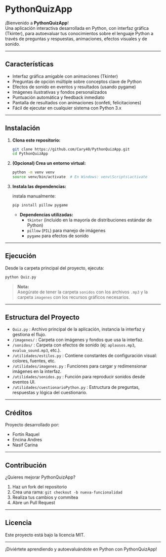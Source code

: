 # PythonQuizApp

¡Bienvenido a **PythonQuizApp**!  
Una aplicación interactiva desarrollada en Python, con interfaz gráfica (Tkinter), para autoevaluar tus conocimientos sobre el lenguaje Python a través de preguntas y respuestas, animaciones, efectos visuales y de sonido.

---

## Características

- Interfaz gráfica amigable con animaciones (Tkinter)
- Preguntas de opción múltiple sobre conceptos clave de Python
- Efectos de sonido en eventos y resultados (usando pygame)
- Imágenes ilustrativas y fondos personalizados
- Puntuación automática y feedback inmediato
- Pantalla de resultados con animaciones (confeti, felicitaciones)
- Fácil de ejecutar en cualquier sistema con Python 3.x

---

## Instalación

1. **Clona este repositorio:**
   ```bash
   git clone https://github.com/Cary40/PythonQuizApp.git
   cd PythonQuizApp
   ```

2. **(Opcional) Crea un entorno virtual:**
   ```bash
   python -m venv venv
   source venv/bin/activate  # En Windows: venv\Scripts\activate
   ```

3. **Instala las dependencias:**
  
    instala manualmente:
   ```bash
   pip install pillow pygame
   ```

   - **Dependencias utilizadas:**
     - `tkinter` (incluido en la mayoría de distribuciones estándar de Python)
     - `pillow` (`PIL`) para manejo de imágenes
     - `pygame` para efectos de sonido

---

## Ejecución

Desde la carpeta principal del proyecto, ejecuta:

```bash
python Quiz.py
```

> **Nota:**  
> Asegúrate de tener la carpeta `sonidos` con los archivos `.mp3` y la carpeta `imagenes` con los recursos gráficos necesarios.

---

## Estructura del Proyecto

- `Quiz.py` : Archivo principal de la aplicación, instancia la interfaz y gestiona el flujo.
- `/imagenes/` : Carpeta con imágenes y fondos que usa la interfaz.
- `/sonidos/` : Carpeta con efectos de sonido (ej: `aplausos.mp3`, `evalua_sound.mp3`, etc.).
- `/utilidades/estilos.py` : Contiene constantes de configuración visual: colores, fuentes, etc.
- `/utilidades/imagenes.py` : Funciones para cargar y redimensionar imágenes en la interfaz.
- `/utilidades/sonidos.py` : Función para reproducir sonidos desde eventos UI.
- `/utilidades/cuestionarioPython.py` : Estructura de preguntas, respuestas y lógica del cuestionario.

---

## Créditos

Proyecto desarrollado por:
- Fortín Raquel
- Encina Andres
- Nasif Carina

---

## Contribución

¿Quieres mejorar PythonQuizApp?  
1. Haz un fork del repositorio
2. Crea una rama: `git checkout -b nueva-funcionalidad`
3. Realiza tus cambios y commitea
4. Abre un Pull Request

---

## Licencia

Este proyecto está bajo la licencia MIT.

---

¡Diviértete aprendiendo y autoevaluándote en Python con PythonQuizApp!
